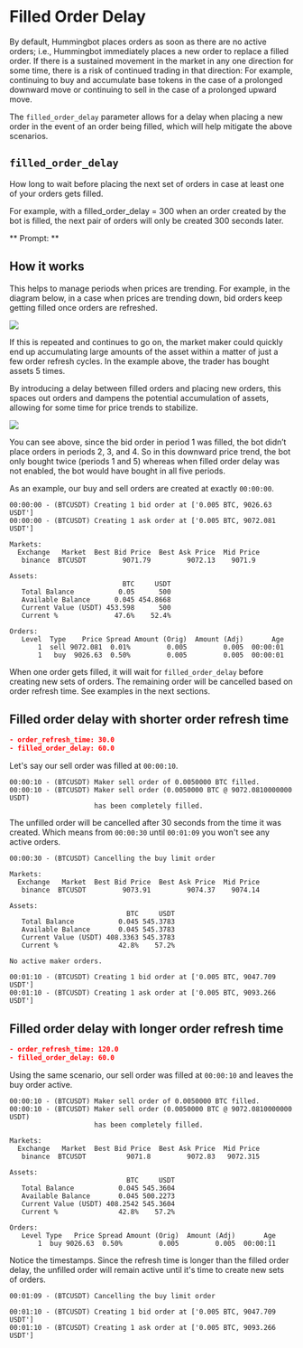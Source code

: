 # Filled Order Delay

By default, Hummingbot places orders as soon as there are no active orders; i.e., Hummingbot immediately places a new order to replace a filled order. If there is a sustained movement in the market in any one direction for some time, there is a risk of continued trading in that direction: For example, continuing to buy and accumulate base tokens in the case of a prolonged downward move or continuing to sell in the case of a prolonged upward move.

The `filled_order_delay` parameter allows for a delay when placing a new order in the event of an order being filled, which will help mitigate the above scenarios.

## `filled_order_delay`

How long to wait before placing the next set of orders in case at least one of your orders gets filled.

For example, with a filled_order_delay = 300 when an order created by the bot is filled, the next pair of orders will only be created 300 seconds later.

** Prompt: **

<Prompt
  prompt="How long do you want to wait before placing the next order if your order gets filled (in seconds)?"
  response=">>> 300"
/>

## How it works

This helps to manage periods when prices are trending. For example, in the diagram below, in a case when prices are trending down, bid orders keep getting filled once orders are refreshed.

![](/assets/img/Filled-order-delay.png)

If this is repeated and continues to go on, the market maker could quickly end up accumulating large amounts of the asset within a matter of just a few order refresh cycles. In the example above, the trader has bought assets 5 times.

By introducing a delay between filled orders and placing new orders, this spaces out orders and dampens the potential accumulation of assets, allowing for some time for price trends to stabilize.

![](/assets/img/filled_order-delay-enabled.png)

You can see above, since the bid order in period 1 was filled, the bot didn’t place orders in periods 2, 3, and 4. So in this downward price trend, the bot only bought twice (periods 1 and 5) whereas when filled order delay was not enabled, the bot would have bought in all five periods.

As an example, our buy and sell orders are created at exactly `00:00:00`.

```
00:00:00 - (BTCUSDT) Creating 1 bid order at ['0.005 BTC, 9026.63 USDT']
00:00:00 - (BTCUSDT) Creating 1 ask order at ['0.005 BTC, 9072.081 USDT']
```

```
Markets:
  Exchange   Market  Best Bid Price  Best Ask Price  Mid Price
   binance  BTCUSDT         9071.79         9072.13    9071.9

Assets:
                            BTC     USDT
   Total Balance           0.05      500
   Available Balance      0.045 454.8668
   Current Value (USDT) 453.598      500
   Current %              47.6%    52.4%

Orders:
   Level  Type    Price Spread Amount (Orig)  Amount (Adj)       Age
       1  sell 9072.081  0.01%         0.005         0.005  00:00:01
       1   buy  9026.63  0.50%         0.005         0.005  00:00:01
```

When one order gets filled, it will wait for `filled_order_delay` before creating new sets of orders. The remaining order will be cancelled based on order refresh time. See examples in the next sections.

## Filled order delay with shorter order refresh time

```json
- order_refresh_time: 30.0
- filled_order_delay: 60.0
```

Let's say our sell order was filled at `00:00:10`.

```
00:00:10 - (BTCUSDT) Maker sell order of 0.0050000 BTC filled.
00:00:10 - (BTCUSDT) Maker sell order (0.0050000 BTC @ 9072.0810000000 USDT)
                     has been completely filled.
```

The unfilled order will be cancelled after 30 seconds from the time it was created. Which means from `00:00:30` until `00:01:09` you won't see any active orders.

```
00:00:30 - (BTCUSDT) Cancelling the buy limit order
```

```
Markets:
  Exchange   Market  Best Bid Price  Best Ask Price  Mid Price
   binance  BTCUSDT         9073.91         9074.37    9074.14

Assets:
                             BTC     USDT
   Total Balance           0.045 545.3783
   Available Balance       0.045 545.3783
   Current Value (USDT) 408.3363 545.3783
   Current %               42.8%    57.2%

No active maker orders.
```

```
00:01:10 - (BTCUSDT) Creating 1 bid order at ['0.005 BTC, 9047.709 USDT']
00:01:10 - (BTCUSDT) Creating 1 ask order at ['0.005 BTC, 9093.266 USDT']
```

## Filled order delay with longer order refresh time

```json
- order_refresh_time: 120.0
- filled_order_delay: 60.0
```

Using the same scenario, our sell order was filled at `00:00:10` and leaves the buy order active.

```
00:00:10 - (BTCUSDT) Maker sell order of 0.0050000 BTC filled.
00:00:10 - (BTCUSDT) Maker sell order (0.0050000 BTC @ 9072.0810000000 USDT)
                     has been completely filled.
```

```
Markets:
  Exchange   Market  Best Bid Price  Best Ask Price  Mid Price
   binance  BTCUSDT          9071.8         9072.83   9072.315

Assets:
                             BTC     USDT
   Total Balance           0.045 545.3604
   Available Balance       0.045 500.2273
   Current Value (USDT) 408.2542 545.3604
   Current %               42.8%    57.2%

Orders:
   Level Type   Price Spread Amount (Orig)  Amount (Adj)       Age
       1  buy 9026.63  0.50%         0.005         0.005  00:00:11
```

Notice the timestamps. Since the refresh time is longer than the filled order delay, the unfilled order will remain active until it's time to create new sets of orders.

```
00:01:09 - (BTCUSDT) Cancelling the buy limit order
```

```
00:01:10 - (BTCUSDT) Creating 1 bid order at ['0.005 BTC, 9047.709 USDT']
00:01:10 - (BTCUSDT) Creating 1 ask order at ['0.005 BTC, 9093.266 USDT']
```
